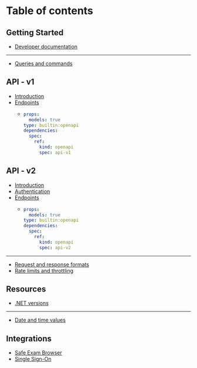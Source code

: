 # Table of contents

## Getting Started

* [Developer documentation](README.md)

***

* [Queries and commands](queries-and-commands.md)

## API - v1

* [Introduction](api-v1/introduction.md)
* [Endpoints](api-v1/api-reference/README.md)
  * ```yaml
    props:
      models: true
    type: builtin:openapi
    dependencies:
      spec:
        ref:
          kind: openapi
          spec: api-v1
    ```

## API - v2

* [Introduction](api-v2/introduction.md)
* [Authentication](api-v2/authentication.md)
* [Endpoints](api-v2/navigating-the-api.md)
  * ```yaml
    props:
      models: true
    type: builtin:openapi
    dependencies:
      spec:
        ref:
          kind: openapi
          spec: api-v2
    ```

***

* [Request and response formats](request-and-response-formats.md)
* [Rate limits and throttling](rate-limits-and-throttling.md)

## Resources

* [.NET versions](dotnet-versions.md)

***

* [Date and time values](date-and-time-values.md)

## Integrations

* [Safe Exam Browser](integrations/safe-exam-browser.md)
* [Single Sign-On](integrations/single-sign-on.md)

